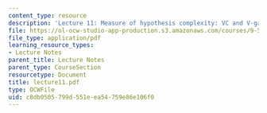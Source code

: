 ```yaml
---
content_type: resource
description: 'Lecture 11: Measure of hypothesis complexity: VC and V-gamma dimensions.'
file: https://ol-ocw-studio-app-production.s3.amazonaws.com/courses/9-520-statistical-learning-theory-and-applications-spring-2003/c8db0505799d551eea54759e86e106f0_lecture11.pdf
file_type: application/pdf
learning_resource_types:
- Lecture Notes
parent_title: Lecture Notes
parent_type: CourseSection
resourcetype: Document
title: lecture11.pdf
type: OCWFile
uid: c8db0505-799d-551e-ea54-759e86e106f0
---
```

